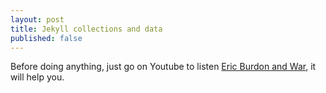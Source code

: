 ```yaml
---
layout: post
title: Jekyll collections and data
published: false
---
```


Before doing anything, just go on Youtube to listen
[Eric Burdon and War](https://www.youtube.com/watch?v=4nJ9I0dZ7Vo&t=59s), 
it will help you.

